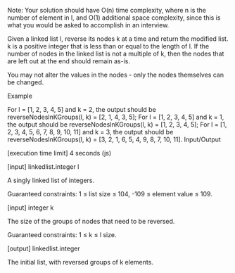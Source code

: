 Note: Your solution should have O(n) time complexity, where n is the number of element in l, and O(1) additional space complexity, since this is what you would be asked to accomplish in an interview.

Given a linked list l, reverse its nodes k at a time and return the modified list. k is a positive integer that is less than or equal to the length of l. If the number of nodes in the linked list is not a multiple of k, then the nodes that are left out at the end should remain as-is.

You may not alter the values in the nodes - only the nodes themselves can be changed.

Example

For l = [1, 2, 3, 4, 5] and k = 2, the output should be
reverseNodesInKGroups(l, k) = [2, 1, 4, 3, 5];
For l = [1, 2, 3, 4, 5] and k = 1, the output should be
reverseNodesInKGroups(l, k) = [1, 2, 3, 4, 5];
For l = [1, 2, 3, 4, 5, 6, 7, 8, 9, 10, 11] and k = 3, the output should be
reverseNodesInKGroups(l, k) = [3, 2, 1, 6, 5, 4, 9, 8, 7, 10, 11].
Input/Output

[execution time limit] 4 seconds (js)

[input] linkedlist.integer l

A singly linked list of integers.

Guaranteed constraints:
1 ≤ list size ≤ 104,
-109 ≤ element value ≤ 109.

[input] integer k

The size of the groups of nodes that need to be reversed.

Guaranteed constraints:
1 ≤ k ≤ l size.

[output] linkedlist.integer

The initial list, with reversed groups of k elements.
